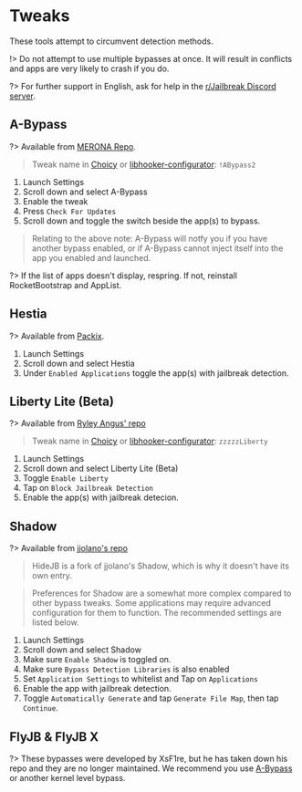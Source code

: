 # Tweaks

These tools attempt to circumvent detection methods.

!> Do not attempt to use multiple bypasses at once. It will result in conflicts and apps are very likely to crash if you do.

?> For further support in English, ask for help in the [r/Jailbreak Discord server](https://discord.gg/jb).

## A-Bypass

?> Available from [MERONA Repo](https://repo.co.kr).

> Tweak name in [Choicy](/tools/non-bypasses?id=choicy) or [libhooker-configurator](/tools/non-bypasses?id=libhooker-configurator): `!ABypass2`

1. Launch Settings
2. Scroll down and select A-Bypass
3. Enable the tweak
4. Press `Check For Updates`
5. Scroll down and toggle the switch beside the app(s) to bypass.

> Relating to the above note: A-Bypass will notfy you if you have another bypass enabled, or if A-Bypass cannot inject itself into the app you enabled and launched.

?> If the list of apps doesn't display, respring. If not, reinstall RocketBootstrap and AppList.

## Hestia

?> Available from [Packix](https://sharerepo.stkc.win/?repo=https://repo.packix.com).

1. Launch Settings
2. Scroll down and select Hestia
3. Under `Enabled Applications` toggle the app(s) with jailbreak detection.

## Liberty Lite (Beta)

?> Available from [Ryley Angus' repo](https://sharerepo.stkc.win/?repo=https://ryleyangus.com/repo)

> Tweak name in [Choicy](/tools/non-bypasses?id=choicy) or [libhooker-configurator](/tools/non-bypasses?id=libhooker-configurator): `zzzzzLiberty`

1. Launch Settings
2. Scroll down and select Liberty Lite (Beta)
3. Toggle `Enable Liberty`
4. Tap on `Block Jailbreak Detection`
5. Enable the app(s) with jailbreak detecion.

## Shadow

?> Available from [jjolano's repo](https://sharerepo.stkc.win/?repo=https://ios.jjolano.me)

> HideJB is a fork of jjolano's Shadow, which is why it doesn't have its own entry.

> Preferences for Shadow are a somewhat more complex compared to other bypass tweaks. Some applications may require advanced configuration for them to function. The recommended settings are listed below.


1. Launch Settings
2. Scroll down and select Shadow
3. Make sure `Enable Shadow` is toggled on.
4. Make sure `Bypass Detection Libraries` is also enabled
5. Set `Application Settings` to whitelist and Tap on `Applications`
6. Enable the app with jailbreak detection.
7. Toggle `Automatically Generate` and tap `Generate File Map`, then tap `Continue`.

## FlyJB & FlyJB X

?> These bypasses were developed by XsF1re, but he has taken down his repo and they are no longer maintained. We recommend you use [A-Bypass](#A-Bypass) or another kernel level bypass.
